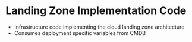 # Landing Zone Implementation Code

* Infrastructure code implementing the cloud landing zone architecture
* Consumes deployment specific variables from CMDB

